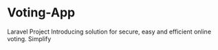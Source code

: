 # Voting-App
Laravel Project Introducing solution for secure, easy and efficient online voting. Simplify  
